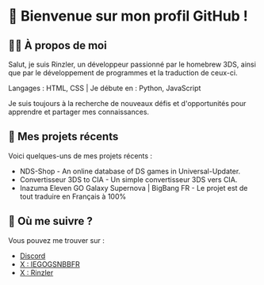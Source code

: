 # 💼 Bienvenue sur mon profil GitHub !

## 👨‍💻 À propos de moi

Salut, je suis Rinzler, un développeur passionné par le homebrew 3DS, ainsi que par le développement de programmes et la traduction de ceux-ci.

Langages : HTML, CSS | Je débute en : Python, JavaScript

Je suis toujours à la recherche de nouveaux défis et d'opportunités pour apprendre et partager mes connaissances.

## 📂 Mes projets récents
Voici quelques-uns de mes projets récents :

- NDS-Shop - An online database of DS games in Universal-Updater.
- Convertisseur 3DS to CIA - Un simple convertisseur 3DS vers CIA.
- Inazuma Eleven GO Galaxy Supernova | BigBang FR - Le projet est de tout traduire en Français à 100%

## 🔗 Où me suivre ?
Vous pouvez me trouver sur :

- [Discord](https://discord.gg/heUzNmpXgM)
- [X : IEGOGSNBBFR](https://x.com/INEGGSNBBFR)
- [X : Rinzler](https://x.com/TheRinzlerr)
